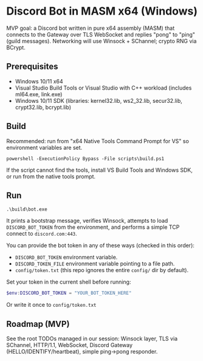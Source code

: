 # Discord Bot in MASM x64 (Windows)

MVP goal: a Discord bot written in pure x64 assembly (MASM) that connects to the Gateway over TLS WebSocket and replies "pong" to "ping" (guild messages). Networking will use Winsock + SChannel; crypto RNG via BCrypt.

## Prerequisites
- Windows 10/11 x64
- Visual Studio Build Tools or Visual Studio with C++ workload (includes ml64.exe, link.exe)
- Windows 10/11 SDK (libraries: kernel32.lib, ws2_32.lib, secur32.lib, crypt32.lib, bcrypt.lib)

## Build
Recommended: run from "x64 Native Tools Command Prompt for VS" so environment variables are set.

```
powershell -ExecutionPolicy Bypass -File scripts\build.ps1
```

If the script cannot find the tools, install VS Build Tools and Windows SDK, or run from the native tools prompt.

## Run
```
.\build\bot.exe
```
It prints a bootstrap message, verifies Winsock, attempts to load `DISCORD_BOT_TOKEN` from the environment, and performs a simple TCP connect to `discord.com:443`.

You can provide the bot token in any of these ways (checked in this order):

- `DISCORD_BOT_TOKEN` environment variable.
- `DISCORD_TOKEN_FILE` environment variable pointing to a file path.
- `config/token.txt` (this repo ignores the entire `config/` dir by default).

Set your token in the current shell before running:

```powershell
$env:DISCORD_BOT_TOKEN = "YOUR_BOT_TOKEN_HERE"
```

Or write it once to `config/token.txt`

## Roadmap (MVP)
See the root TODOs managed in our session: Winsock layer, TLS via SChannel, HTTP/1.1, WebSocket, Discord Gateway (HELLO/IDENTIFY/heartbeat), simple ping→pong responder.
